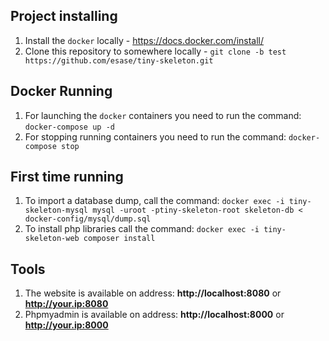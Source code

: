 Project installing 
------------------

1. Install the `docker` locally - https://docs.docker.com/install/
1. Clone this repository to somewhere locally - `git clone -b test https://github.com/esase/tiny-skeleton.git`

Docker Running
--------------

1. For launching the `docker` containers you need to run the command: `docker-compose up -d`
1. For stopping running containers you need to run the command: `docker-compose stop`


First time running
-------------------
1. To import a database dump, call the command: `docker exec -i tiny-skeleton-mysql mysql -uroot -ptiny-skeleton-root skeleton-db < docker-config/mysql/dump.sql`
1. To install php libraries call the command: `docker exec -i tiny-skeleton-web composer install`

Tools
-----

1. The website is available on address: **http://localhost:8080** or **http://your.ip:8080**
1. Phpmyadmin is available on address: **http://localhost:8000** or **http://your.ip:8000**

